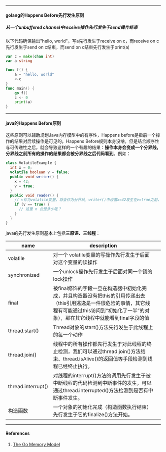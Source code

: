 



----

#### golang的Happens Before先行发生原则



##### 从一个unbuffered channel中receive操作先行发生于send操作结束

以下代码确保输出"hello, world"。写a先行发生于receive on c，而receive on c先行发生于send on c结束，而send on c结束先行发生于print(a)

```go
var c = make(chan int)
var a string

func f() {
	a = "hello, world"
	<-c
}
func main() {
	go f()
	c <- 0
	print(a)
}
```



---

#### java的Happens Before原则

这些原则可以辅助规划Java内存模型中的有序性，Happens before是指前一个操作的结果对后续操作是可见的。Happens Before规则本身没啥，但是结合顺序性与可传递性之后，就会导致这样的一个有趣的结果：**操作本身会变成一个分界线，分界线之前所有的操作的结果都会被分界线之后代码看到**。例如：

```java
class VolatileExample {
  int x = 0;
  volatile boolean v = false;
  public void writer() {
    x = 42;
    v = true;
  }
  public void reader() {
    // v作为volatile变量，将会作为分界线，writer()中设置x=42发生在v=true之前，因此在reader()发现v==true之后，x的值一定是42
    if (v == true) {
      // 这里 x 会是多少呢？
    }
  }
}
```



java的先行发生原则基本上包括**三原语、三线程**：

| name               | description                                                  |      |
| ------------------ | ------------------------------------------------------------ | ---- |
| volatile           | 对一个 volatile变量的写操作先行发生于后面对这个变量的读操作  |      |
| synchronized       | 一个unlock操作先行发生于后面对同一个锁的lock操作             |      |
| final              | 被final修饰的字段一旦在构造器中初始化完成，并且构造器没有把this的引用传递出去（this引用逃逸是一件很危险的事情，其它线程有可能通过this访问到“初始化了一半”的对象），那在其它线程中就能看到final字段的值 |      |
| thread.start()     | Thread对象的start()方法先行发生于此线程上的每一个动作        |      |
| thread.join()      | 线程中的所有操作都先行发生于对此线程的终止检测，我们可以通过thread.join()方法结束、thread.isAlive()的返回值等手段检测到线程已经终止执行。 |      |
| thread.interrupt() | 对线程的interrupt()方法的调用先行发生于被中断线程的代码检测到中断事件的发生，可以通过thread.interrupted()方法检测到是否有中断事件发生。 |      |
| 构造函数           | 一个对象的初始化完成（构造函数执行结束）先行发生于它的finalize()方法开始。 |      |



-----

#### References

1. [The Go Memory Model](https://golang.org/ref/mem)